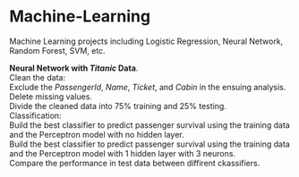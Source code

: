 # Machine-Learning
Machine Learning projects including Logistic Regression, Neural Network, Random Forest, SVM, etc.

**Neural Network with _Titanic_ Data**.  
Clean the data:   
Exclude the _PassengerId_, _Name_, _Ticket_, and _Cabin_ in the ensuing analysis.  
Delete missing values.  
Divide the cleaned data into 75% training and 25% testing.  
Classification:  
Build the best classifier to predict passenger survival using the training data and the Perceptron model with no hidden layer.  
Build the best classifier to predict passenger survival using the training data and the Perceptron model with 1 hidden layer with 3 neurons.  
Compare the performance in test data between diffirent ckassifiers.  
